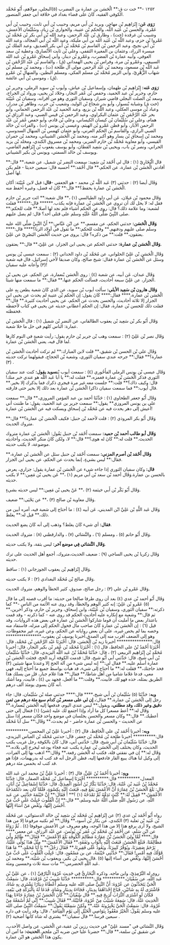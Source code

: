 ١٢٥٢ -** خت ت ق:** الْحَسَن بن عمارة بن المضرب (٥)البجلي، مولاهم، أَبُو مُحَمَّد الكوفي الفقيه، كَانَ على قضاء بغداد في خلافة أبي جعفر المنصور.

**رَوَى عَن:** إِبْرَاهِيم بْن مهاجر، وبريد بْن أَبي مريم، وحبيب بْن أَبي ثابت، وحبيب بْن أَبي عَمْرة، والحسن بْن عُبَيد اللَّه، والحكم بْن عتيبة، والحواري بْن زياد، وسُلَيْمان الأعمش، وشبيب بْن غرقدة (خت) ، وطارق بْن عَبْد الرحمن، وعبد الله بْن أَبي بكر بْن مُحَمَّد بْن عَمْروا بْن حزم، وعبد اللَّه بْن عُبَيد الله بن أَبي مليكة، وعبد اللَّه بْن أَبي المجالد، وعبد الله بْن أَبي نجيح، وعبد الرحمن بْن القاسم بْن مُحَمَّد بْن أَبي بكر الصديق، وعبد الملك بْن ميسرة الزراد، وعثمان بن المغيرة الثقفي، وعلي بْن ثابت الأَنْصارِيّ، وعطية بْن سعد العوفي، وأبيه عمارة بْن المضرب، وعَمْرو بْن دينار، وأبي إسحاق عَمْرو بْن عَبد الله السبيعي، وعَمْرو بْن مرة، وفراس بْن يحيى الهمداني (ق) ، والقاسم بْن عَبْد الرَّحْمَنِ بْن عَبد اللَّه بْن مسعود، ومحمد بْن عَبْد الرحمن مولى آل طلحة (ت) ، ومحمد بْن مسلم بْن شهاب الزُّهْرِيّ، وأبي الزبير مُحَمَّد بْن مسلم المكي، ومسلم البطين، والمنهال بْن عَمْرو (ق) ، وموسى بْن أَبي عائشة.

**رَوَى عَنه:** إِبْرَاهِيم بْن طهمان، وإسماعيل بْن عياش، وأيوب بْن سويد الرملي، وجرير بْن حازم، وجرير بْن عبد الحميد، وحفص بْن عُمَر النجار، وخلاد بْن يحيى، ورواد بْن الجراح، وسعد بْن الصلت البجلي قاضي شيراز، وسفيان الثوري وهو من أقرانه، وسفيان بْن عُيَيْنَة (خت ق) وشبابة بْنسوار، وأبو بدر شجاع بْن الوليد، وشعيب بْن حرب، وطاهر بْن مدرار، وعباد بْن موسى العكلي، وعبد اللَّه بْن بزيع، وعبد الحميد بْن عَبْد الرحمن الحماني، وأبو بحر عَبْد الرَّحْمَنِ بْن عثمان البكراوي، وعبد الرحمن بْن قيس الضبي، وعبد الرزاق بْن همام، وعلي بْن سُلَيْمان بْن كيسان الكيساني، وعلي بْن قادم، وأبو حفص عُمَر بْن عَبْد الرحمن الأبار، وأبو قطن عَمْرو بْن الهيثم، وعيسى بْن يونس (ت) ، والفرات بْن خالد الضبي الرازي، والقاسم بْن الحكم العرني، وأبو عثمان كهمس بْن المنهال السدوسي، ومحمد بْن إسحاق بْن يسار وهو أكبر منه، ومحمد بْن الْحَسَن الشيباني، ومحمد بْن حمران القيسي، وأبو معاوية مُحَمَّد بْن خازم الضرير، ومحمد بْن مسروق الكندي، ومخلد بْن يزيد الحراني، ونصر بْن باب، ويحيى بْن سَعِيد القطان، وأبو يوسف يقعوب بْن إِبْرَاهِيم القاضي، ويوسف بْن خالد السمتي، ويونس بْن بكير الشيباني.

قال الْبُخَارِيّ (١) : قال لي أَحْمَد بْن سَعِيد: سمعت النضر بْن شميل، عن شعبة،** قال:** أفادني الْحَسَن بْن عمارة، عن الحكم،** قال أَحْمَد:** أحسبه قال: سبعين حديثا - فلم يكن لها أصل.

وَقَال أيضا (٢) : حدثني (٣) عَبد اللَّه بْن محمد - هو الجعفي -**قال:** قيل لابن عُيَيْنَة: أكان الْحَسَن بْن عمارة يحفظ؟** قال:** كَانَ له فضل، وغيره أحفظ منه.

وَقَال محمود بْن غيلان، عَن أبي داود الطيالسي (١) ،** قال شعبة:** ائت جرير بْن حازم فقل له: لا يحل لك أن تروي عن الْحَسَن بْن عمارة فإنه يكذب.****** قال:****** فقلت لشعبة: وما علامة ذلك؟ قال: روى عن الحكم أشياء فلم نجد لها أصلا،** قلت للحكم:** صلى النَّبِيّ صَلَّى اللَّهُ عَلَيْهِ وسلم على قتلى أحد؟ قال: لم يصل عليهم.

**وَقَال الْحَسَن:** حدثني الحكم، عن مقسم،** عن ابْنِ عَبَّاسٍ:** أَنَّ النَّبِيَّ صَلَّى الله عليه وسلم صلى عليهم ودفنهم.** وقلت للحكم:** ما تقول في أولاد الزنا؟**** قال:**** يعتقون،** قلت:** من ذكره؟ قال: يروى من حديث الْحَسَن البَصْرِيّ عن عَلِيّ.

**وَقَال الْحَسَن بْن عمارة:** حدثني الحكم عن يحيى ابن الجزار، عن عَلِيّ،** قال:** يعتقون.

وَقَال الْحَسَن بْن عَلِيّ الحلواني، عن مُحَمَّد بْن داود الحداني (٢) : سمعت عيسى بْن يونس وسئل عن الْحَسَن بْن عمارة فقال: شيخ صالح، وكان صديقا لأخي إسرائيل، قال فيه شعبة (٣) وأعانه عليه سفيان!

وَقَال عبدان، عَن أبيه، عن شعبة (٤) : روى الْحَسَن بْنعمارة، عن الحكم، عن يحيى بْن الجزار، عن عَلِيّ سبعة أحاديث، فسألت الحكم عنها،** فقال:** ما سمعت منها شيئا.

**وَقَال هارون بْن سَعِيد الأيلي:** سألت أيوب بْن سويد، عن الذي كَانَ شعبة يطعن بِهِ على الْحَسَن بْن عمارة،**** فقال:**** كَانَ يقول: إن الحكم بْن عتيبة لم يحدث عن يحيى ابن الجزار إلا ثلاثة أحاديث، والحسن يحدث عن الحكم، عن يحيى أحاديث كثيرة.** قال:** فقلت ذلك للحسن بْن عمارة، فقال: إن الحكم أعطاني حديثه عن يحيى في كتاب لأحفظه فحفظته.

وَقَال أَبُو بكر بْن سَعِيد بْن يعقوب الطالقاني، عن النضر بْن شميل (١) : قال الْحَسَن بْن عمارة: الناس كلهم في حل ما خلا شعبة.

وَقَال نصر بْن عَلِيّ (٢) : سمعت وهب بْن جرير بْن حازم يقول: رأيت شعبة في النوم كارها لما قال فيه، يعني الْحَسَن بْن عمارة.

وَقَال علي بْن الحسن بْن شقيق،** قلت لابن المبارك:** لم تركت أحاديث الْحَسَن بْن عمارة؟** فقال:** جرحه عندي سفيان الثوري، وشعبة بْن الحجاج، فبقولهما تركت حديثه (٣) .

وَقَال عيسى بْن يونس الرملي الفأَخُوري (٤) : سمعت أيوب بْن**سويد يقول:** كنت عند سفيان الثوري فذكر الْحَسَن بْن عمارة فغمزه،** فقلت له:** يا أبا عَبد اللَّه هو عندي خير منك! قال: وكيف ذاك؟** قلت:** جلست معه غير مرة فيجري ذكرك فما يذكرك إلا بخير.** قال أيوب:** فما سمعت سفيان ذاكرا الْحَسَن بْن عمارة بعد ذلك إلا بخير حتى فارقته.

وَقَال أَبُو جعفر الطحاوي (١) : حَدَّثَنَا أحمد بن عبد المؤمن المروزي،** قال:** سمعت علي ين يونس المروزي** يقول:** سمعت جرير بن عبد الحميد، يقول: ما ظننت أني أعيش إلى دهر يحدث فيه عن مُحَمَّد بْن إسحاق ويسكت فيه عن الْحَسَن بْن عمارة!

وَقَال أَبُو بكر المروذي (٢) : قلت لأحمد بْن حنبل: فكيف الْحَسَن بْن عمارة؟** قال:** متروك الحديث.

**وَقَال أبو طالب أحمد بْن حميد:** سمعت أَحْمَد بْن حنبل يَقُول: الْحَسَن بْن عمارة متروك الحديث.** قلت له:** كَانَ له هوى؟** قال:** لا، ولكن كَانَ منكر الحديث، وأحاديثه موضوعة، لا يكتب حديثه.

**وَقَال أَحْمَد بْن أصرم المزني:** سمعت أَحْمَد بْن حنبل سئل عن الْحَسَن بْن عمارة،** فقال:** ليس بشيءٍ، إنما يحدث عن الحكم، عن يحيى ابن الجزار.

**قال:** وكان سفيان الثوري إذا جاءه شيء عن الْحَسَن بْن عمارة يقول: جزاري، يعرض بالحسن بن عمارة.وَقَال أحمد بْن سعد بْن أَبي مريم (١) ،** عَن يحيى بْن مَعِين:** لا يكتب حديثه.

وَقَال أَبُو بَكْر بْن أَبي خيثمة (٢) ،** عَنْ يحيى بْن مَعِين:** ليس حديثه بشيءٍ.

وَقَال معاوية بْن صالح (٣) ،** عن يَحْيَى:** ضعيف.

وَقَال عَبد اللَّهِ بْن عَلِيِّ ابْن المديني، عَن أبيه (٤) : ما أحتاج إلى شعبة فيه، أمره أبين من ذلك،** قيل له:** يغلط.

**فقال:** أي شيء كَانَ يغلط؟ وذهب إلى أنه كَانَ يضع الحديث.

وَقَال أَبُو حاتم (٥) ، ومسلم (٦) ، والنَّسَائي (٧) ، والدارقطني (٨) : متروك الحديث.

**وَقَال النَّسَائي فِي موضع آخر:** ليس بثقة، ولا يكتب حديثه.

وَقَال زكريا بْن يحيى الساجي (٩) : ضعيف الحديث،متروك، أجمع أهل الحديث على ترك حديثه.

وَقَال إِبْرَاهِيم بْن يعقوب الجوزجاني (١) : ساقط.

وَقَال صالح بْن مُحَمَّد البغدادي (٢) : لا يكتب حديثه.

وَقَال عَمْرو بْن علي (٣) : رجل صالح، صدوق، كثير الخطأ والوهم، متروك الحديث.

وَقَال أَبُو أحمد بْن عدي (٤) بعد أن روى طرفا صالحا من حديثه: ما أقرب قصته إلى ما قال (٥) عَمْرو بْن عَلِيّ: إنه كثير الوهم والخطأ، وقد روى عنه الأئمة من الناس -** كما ذكرته:** سفيان الثوري، وسفيان بْن عُيَيْنَة، وابن إسحاق، وجرير بْن حازم، وذكر آخرين،** ثم قال:** وشعبة مع إنكاره عليه أحاديث الحكم قد روى عنه - كما ذكرته - وقد قمت باعتذار بعض ما أمليت أن قوما شاركوا الْحَسَن بْن عمارة في بعض هذه الروايات، وقد قيل (٦) : إن الْحَسَن بْن عمارة كَانَ صاحب مال فحول الحكم إلى منزله، فاستفاد منه وخصه بما لم يخص غيره، على أن بعض رواياته عن الحكم، وعن غيره، غير محفوظات، وهو إلى الضعف أقرب منه إلى الصدق.أخبرنا يوسف بْن يعقوب،**************** قال:**************** أخبرنا زيد بْن الْحَسَن، قال: أَخْبَرَنَا عَبْد الرَّحْمَنِ بْن مُحَمَّد، قال: أَخْبَرَنَا أَحْمَدُ بْنُ علي الحافظ، قال (١) : أَخْبَرَنَا مُحَمَّد بْن عُمَر بْن بكير النجار، قال: أخبرنا مُحَمَّد بْن إِبْرَاهِيم الربيعي (٢) ، قال: حَدَّثَنَا مُحَمَّدُ بْنُ عَبد اللَّه اليزيدي، قال: حَدَّثَنَا سُلَيْمان بْن أَبي شيخ، قال: حَدَّثني أبي أَبُو شيخ، قال: قدمت الكوفة أريد الحج، فجئت الْحَسَن بْن عمارة أسلم عليه،** فقال لي:** إنه ليس شيء من آلة الحج إلا وعندنا منها شيئين (٣) فخذ حاجتك،** فقلت له:** ما أحتاج إلى شيء، قد هيأت بواسط جميع ما أحتاج إليه، فهي معي، فدعا غلاما شاميا من أهل شاطا،** فقال:** هذا غلام جبار، قل من يسلك هذا الطريق بمثله، خذه فهو لك. فأبيت،** وقلت:** ما أفعل، فجهد بي (٤) ، فأبيت، وما أشك أنه كَانَ يسوى يومئذ ألف درهم.

**وبه:** حَدَّثَنَا (٥) سُلَيْمان بْن أَبي شيخ،**** قال:**** حدثني صلة بْن سُلَيْمان، قال: جاء رجل إلى الْحَسَن بْن عمارة،** فقال:**، إن لي على مسعر بْن كدام سبع مئة درهم من ثمن دقيق وغير ذلك، وقد مطلني،** ويقول:** ليس عندي اليوم، فدفعها إليه الْحَسَن بْنعمارة،** وَقَال له:** أعط مسعرا كل ما أراد وإذا اجتمع لك عليه (شئ) (١) فتعال إلي حتى أعطيك.** قال:** وكان مسعر والحسن يجلسان في موضع واحد فكان مسعر إذا سئل عن الحديث - والحسن بْن عمارة حاضر - لم يحدث،** وَقَال:** سل أبا مُحَمَّد

**وبه:** أخبرنا أَحْمَد بْن علي الْحَافِظ، قال (٢) : أخبرنا عَلِيّ بْن المحسن،********** قال:********** أخبرنا طلحة بْن مُحَمَّد بْن جعفر، قال: حدثني مُحَمَّد بْن العباس اليزيدي، قال: حَدَّثَنَا سُلَيْمان بْن أَبي شيخ، قال: حَدَّثني أبي، قال: كَانَ بالكوفة رجل غريب يكتب الحديث، وكان يختلف إلى الْحَسَن بْن عمارة يكتب عنه فجاء يودعه ليخرج إلى بلاده،** وَقَال له:** إن في نفقتي قلة، فكتب له الْحَسَن رقعة،** وَقَال:** اذهب بها إلى الفرات، إلى وكيل لنا هناك يبيع القار فادفعها إليه، فظن الرجل أنه قد كتب له بدريهمات، فإذا هو قد كتب له بخمس مئة درهم.

**وبِهِ:** أخبرنا أَحْمَدُ بْنُ عَلِيٍّ، قال (٣) : أخبرنا عَلِيُّ بْنُ محمد ابن عَبد الله المعدل،********** قال:********** أَخْبَرَنَا إسماعيل بْن مُحَمَّد الصفار، قال: حَدَّثَنَا مُحَمَّدُ بْنُ عُبَيد بْنِ عُتْبَةَ، قال: حَدَّثَنَا بَكَّارُ بْنُ أَسْوَدٍ الْعِيذِيُّ، قال: حَدَّثَنَا إِسْمَاعِيلُ بْنُ أَبَانٍ، قال: بَلَغَ الْحَسَنُ بْنُ عِمَارَةَ أَنَّ الأَعْمَشَ يَقَعُ فِيهِ، فَبَعَثَ إِلَيْهِ بِكِسْوَةٍ، فَلَمَّا كان بعد ذلكمَدَحَهُ الأَعْمَشُ،** فَقِيلَ لَهُ:** كُنْتَ تَذِمُّهُ ثُمَّ تَمْدَحُهُ (١) ؟** ! فَقَالَ:** إِنَّ خَيْثَمَةَ حَدَّثَنِي عن عَبد اللَّهِ، عن رَسُولِ اللَّهِ صَلَّى اللَّهُ عليه وسلم،** قال:** إِنَّ الْقُلُوبَ جُبِلَتْ عَلَى حُبِّ مَنْ أَحْسَنَ إِلَيْهَا، وبُغْضِ مَنْ أَسَاءَ إِلَيْهَا.

رواه أَبُو أَحْمَد بْن عدي (٢) عن إِبْرَاهِيم بْن مُحَمَّد بْن سَعِيد بْن خالد الدستوائي، عن مُحَمَّد بْن عُبَيد بْن ثعلبة (٣) الكندي، عن بكار بْن أسود،** وَقَال:** لم نكتبه مرفوعا إلا من هذا الشيخ، ولا أرى يرفع هذا إلا من هذا الوجه، وهو معروف عن الأعمش موقوفا (٤) . ثُمَّ رَوَاهُ عن ابْنِ سَلَمٍ، عن أَحْمَدِ بْنِ مُحَمَّدِ بْنِ عُمَر بْنِ يُونُسَ، عن عَبْد الرزاق، عن معمر،**** قال:**** لَمَّا ولِيَ الْحَسَنُ بْنُ عِمَارَةَ مَظَالِمَ الْكُوفَةِ بَلَغَ الأَعْمَشُ،** فَقَالَ:** ظَالِمٌ ولِّيَ مَظَالِمُنَا، فَبَلَغَ الْحَسَنُ، فَبَعَثَ إِلَيْهِ بِأَثْوَابٍ ونَفَقَةٍ،** فَقَالَ الأَعْمَشُ:** مِثْلُ هَذَا يُوَلَّى عَلَيْنَا، يَرْحَمُ صَغِيرَنَا، ويُوَقِّرُ كَبِيرَنَا، ويَعُودُ عَلَى فَقِيرِنَا،** فَقَالَ رَجُلٌ:** يَا أَبَا مُحَمَّدٍ،** مَا هَذَا قَوْلُكَ فِيهِ أَمْسِ! فَقَالَ:** حَدَّثَنِي خَيْثَمَةُ، عن بن مَسْعُودٍ، قال: جُبِلَتِ الْقُلُوبُ عَلَى حُبِّ مَنْ أَحْسَنَ إِلَيْهَا، وبُغْضِ من أساء إليها (٥) .قال يحيى بْن بكير، ويعقوب بْن شَيْبَة،** ومحمد بْن عَبد اللَّهِ الحضرمي:** مات سنة ثلاث وخمسين ومئة.

روى له التِّرْمِذِيّ، وابن ماجه. وذكره الْبُخَارِيُّ فِي حَدِيثِ عُرْوَةَ الْبَارْقِيِّ (١) ، عن عَلِيِّ بْنِ عَبد اللَّهِ، عن سُفْيَانَ،********** قال:********** حَدَّثَنَا شَبِيبُ بْنُ غَرْقَدَةَ، قال: سَمِعْتُ الْحَيَّ يَتَحَدَّثُونَ عن عُرْوَةَ: أَنَّ النَّبِيُّ صلى الله عليه وسلم أَعْطَاهُ دِينَارًا يَشْتَرِي بِهِ شَاةً، فَاشْتَرَى لَهُ بِهِ شَاتَيْنِ، فَبَاعَ إِحْدَاهُمَا بِدِينَارٍ، فَجَاءَهُ بِدِينَارٍ وشَاةٍ، فَدَعَا لَهُ بِالْبَرَكَةِ فِي بَيْعِهِ، فَكَانَ لَوِ اشْتَرَى التُّرَابَ لَرَبِحَ فِيهِ.** قال سْفُيَانُ:** كَانَ الْحَسَنُ بْنُ عِمَارَةَ جَاءَنَا بِهَذَا الْحَدِيثِ عَنْهُ، قال: سَمِعَهُ شَبَيْبٌ مِنْ عُرْوَةَ، فَأَتَيْتُهُ،** فَقَالَ شَبِيبٌ:** إِنِّي لَمْ أَسْمَعْهُ مِنْ عُرْوَةَ، قال: سَمِعْتُ الْحَيَّ يَخْبِرُونَهُ عَنْهُ،** ولَكِنْ سَمِعْتُهُ يَقُولُ:** سَمِعْتُ النَّبِيَّ صلى الله عليه وسلم يَقُولُ: الْخَيْرُ مَعْقُودٌ بِنَوَاصِي الْخَيْلِ إِلَى يَوْمِ الْقِيَامَةِ"، قال: وقد رأيت في داره سبعين فرسا.** قال سفيان:** يشتري له شاة كأنها أضحية (٢) .

وَقَال النَّسَائي في "مسند عَلِيّ" في حديث رزين بْن عقبة،عن الْحَسَن، عن واصل الأحدب، عن شقيق بْن سلمة،** قال:** حضرنا عليا حين ضربه ابْن ملجم..**الحديث:** ما آمن أن يكون هذا الْحَسَن هو ابْن عمارة.